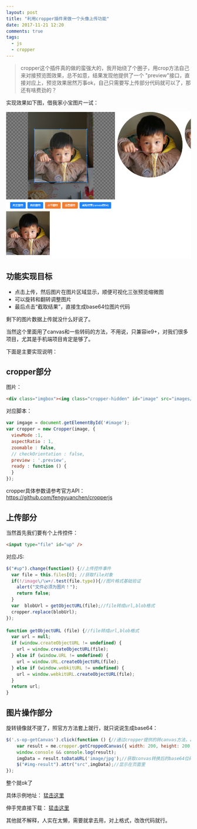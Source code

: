 ```yaml
---
layout: post
title: "利用cropper插件来做一个头像上传功能"
date: 2017-11-21 12:20
comments: true
tags:
  - js
  - cropper
---
```


> cropper这个插件真的做的蛮强大的，我开始绕了个圈子，用crop方法自己来对接预览图效果，总不如意，结果发现他提供了一个 "preview"接口，直接对应上，预览效果居然万事ok，自己只需要写上传部分代码就可以了，那还有啥费劲的？

实现效果如下图，借我家小宝图片一试：

![cropper效果图](/images/20171121-cropper.png)

## 功能实现目标

- 点击上传，然后图片在图片区域显示，顺便可视化三张预览缩微图
- 可以旋转和翻转调整图片
- 最后点击“截取结果”，直接生成base64位图片代码

剩下的图片数据上传就没什么好说了。

当然这个里面用了canvas和一些转码的方法，不用说，只兼容ie9+，对我们很多项目，尤其是手机端项目肯定是够了。

下面是主要实现说明：

## cropper部分

图片：

```html
<div class="imgbox"><img class="cropper-hidden" id="image" src="images/picture.jpg" height="720" width="1280" alt="Picture"></div>
```

对应脚本：

```javascript
var imgage = document.getElementById('#image');
var cropper = new Cropper(image, {
  viewMode :1,
  aspectRatio : 1,
  zoomable : false,
  // checkOrientation : false,
  preview : '.preview',
  ready : function () {
  }
});
```

cropper具体参数请参考官方API：https://github.com/fengyuanchen/cropperjs

## 上传部分

当然首先我们要有个上传控件：

```HTML
<input type="file" id="up" />
```

对应JS:

```javascript
$("#up").change(function() {//上传控件事件
  var file = this.files[0]; //获取file对象
  if(!/image\/\w+/.test(file.type)){//图片格式基础验证
    alert("文件必须为图片！");
    return false;
  }
  var  blobUrl = getObjectURL(file);//file转成url,blob格式
  cropper.replace(blobUrl);
});

function getObjectURL (file) {//file转成url,blob格式
  var url = null;
  if (window.createObjectURL != undefined) {
    url = window.createObjectURL(file);
  } else if (window.URL != undefined) {
    url = window.URL.createObjectURL(file);
  } else if (window.webkitURL != undefined) {
    url = window.webkitURL.createObjectURL(file);
  }
  return url;
}
```
## 图片操作部分

旋转镜像就不提了，照官方方法套上就行，就只说说生成base64：

```javascript
$('.s-op-getCanvas').click(function () {//通过cropper提供的转canvas方法，再转成base64位图片，兼容 ie9+
    var result = me.cropper.getCroppedCanvas({ width: 200, height: 200,imageSmoothingQuality:'medium'});//设置导出的图片属性，具体参数参考官方API
    window.console && console.log(result);
    imgData = result.toDataURL('image/jpg');//获取convas转换后的base64位码
    $("#img-result").attr("src",imgData);//显示在页面里
});
```

整个就ok了

具体示例地址： [猛击这里](/my/cropper/index.html)

伸手党直接下载： [猛击这里](/my/cropper/cropper.zip)

其他就不解释，人实在太懒，需要就拿去用，对上格式，改改代码就行。